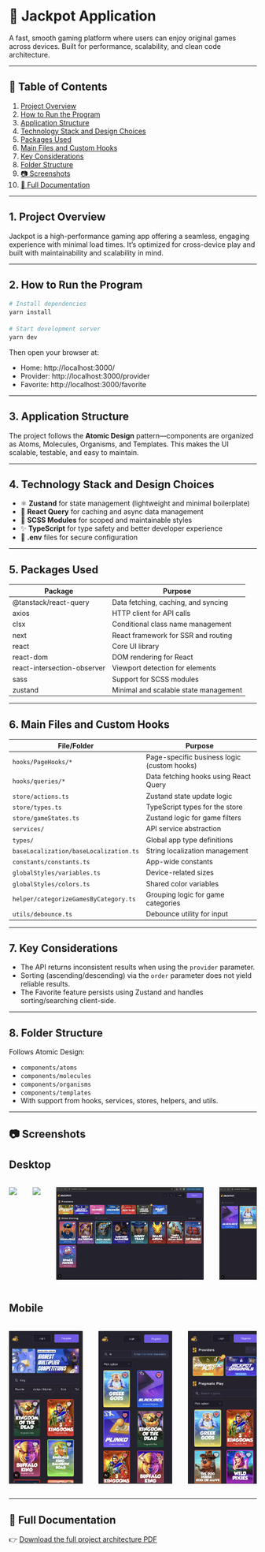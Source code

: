 
# 🎰 Jackpot Application

A fast, smooth gaming platform where users can enjoy original games across devices. Built for performance, scalability, and clean code architecture.

---

## 📑 Table of Contents

1. [Project Overview](#project-overview)  
2. [How to Run the Program](#how-to-run-the-program)  
3. [Application Structure](#application-structure)  
4. [Technology Stack and Design Choices](#technology-stack-and-design-choices)  
5. [Packages Used](#packages-used)  
6. [Main Files and Custom Hooks](#main-files-and-custom-hooks)  
7. [Key Considerations](#key-considerations)  
8. [Folder Structure](#folder-structure)  
9. [📷 Screenshots](#-screenshots)  
10. [📄 Full Documentation](#-full-documentation)

---

## 1. Project Overview

Jackpot is a high-performance gaming app offering a seamless, engaging experience with minimal load times. It’s optimized for cross-device play and built with maintainability and scalability in mind.

---

## 2. How to Run the Program

```bash
# Install dependencies
yarn install

# Start development server
yarn dev
```

Then open your browser at:  
- Home: http://localhost:3000/  
- Provider: http://localhost:3000/provider  
- Favorite: http://localhost:3000/favorite  

---

## 3. Application Structure

The project follows the **Atomic Design** pattern—components are organized as Atoms, Molecules, Organisms, and Templates. This makes the UI scalable, testable, and easy to maintain.

---

## 4. Technology Stack and Design Choices

- ⚛ **Zustand** for state management (lightweight and minimal boilerplate)
- 🔁 **React Query** for caching and async data management
- 🎨 **SCSS Modules** for scoped and maintainable styles
- ✨ **TypeScript** for type safety and better developer experience
- 🔐 **.env** files for secure configuration

---

## 5. Packages Used

| Package                       | Purpose                                                   |
|------------------------------|-----------------------------------------------------------|
| @tanstack/react-query        | Data fetching, caching, and syncing                       |
| axios                        | HTTP client for API calls                                 |
| clsx                         | Conditional class name management                         |
| next                         | React framework for SSR and routing                       |
| react                        | Core UI library                                           |
| react-dom                    | DOM rendering for React                                   |
| react-intersection-observer  | Viewport detection for elements                          |
| sass                         | Support for SCSS modules                                 |
| zustand                      | Minimal and scalable state management                    |

---

## 6. Main Files and Custom Hooks

| File/Folder                            | Purpose                                         |
|----------------------------------------|-------------------------------------------------|
| `hooks/PageHooks/*`                    | Page-specific business logic (custom hooks)     |
| `hooks/queries/*`                      | Data fetching hooks using React Query           |
| `store/actions.ts`                     | Zustand state update logic                      |
| `store/types.ts`                       | TypeScript types for the store                  |
| `store/gameStates.ts`                  | Zustand logic for game filters                  |
| `services/`                             | API service abstraction                         |
| `types/`                                | Global app type definitions                     |
| `baseLocalization/baseLocalization.ts` | String localization management                  |
| `constants/constants.ts`               | App-wide constants                              |
| `globalStyles/variables.ts`            | Device-related sizes                            |
| `globalStyles/colors.ts`               | Shared color variables                          |
| `helper/categorizeGamesByCategory.ts`  | Grouping logic for game categories              |
| `utils/debounce.ts`                    | Debounce utility for input                      |

---

## 7. Key Considerations

- The API returns inconsistent results when using the `provider` parameter.
- Sorting (ascending/descending) via the `order` parameter does not yield reliable results.
- The Favorite feature persists using Zustand and handles sorting/searching client-side.

---

## 8. Folder Structure

Follows Atomic Design:
- `components/atoms`
- `components/molecules`
- `components/organisms`
- `components/templates`
- With support from hooks, services, stores, helpers, and utils.

---

## 📷 Screenshots
  ## Desktop
  
<div style="display: flex; overflow-x: auto; gap: 2rem; padding: 1rem 0;">
  <img src="https://github.com/hack5hu/jackpot/blob/main/public/1-jackpot-homepage.png?raw=true" width="300" />
  <img src="https://github.com/hack5hu/jackpot/blob/main/public/2-jackpot-search.png?raw=true" width="300" />
  <img src="https://github.com/hack5hu/jackpot/blob/main/public/3-jackpot-provider.png?raw=true" width="300" />
  <img src="https://github.com/hack5hu/jackpot/blob/main/public/4-jackpot-favorite-sort.png?raw=true" width="300" />
  <img src="https://github.com/hack5hu/jackpot/blob/main/public/5-jackpot-favorite-unsort.png?raw=true" width="300" />
  <img src="https://github.com/hack5hu/jackpot/blob/main/public/6-jackpot-category-sort.png?raw=true" width="300" />
  <img src="https://github.com/hack5hu/jackpot/blob/main/public/7-jackpot-catgeory-unsort.png?raw=true" width="300" />
</div>

 ## Mobile
 
 <div style="display: flex; overflow-x: auto; gap: 2rem; padding: 1rem 0;">
  <img src="https://github.com/hack5hu/jackpot/blob/main/public/8-jackpot-mobile.png?raw=true" width="150" />
  <img src="https://github.com/hack5hu/jackpot/blob/main/public/9-jackpot-mobile.png?raw=true" width="150" />
  <img src="https://github.com/hack5hu/jackpot/blob/main/public/10-jackpot-mobile.png?raw=true" width="150" />
</div>

---

## 📄 Full Documentation

👉 [Download the full project architecture PDF](https://github.com/hack5hu/jackpot/blob/main/Jackpot%20Application%20-%20Setup%20and%20Architecture%20Overview%20-%20Priyanshu.pdf)

